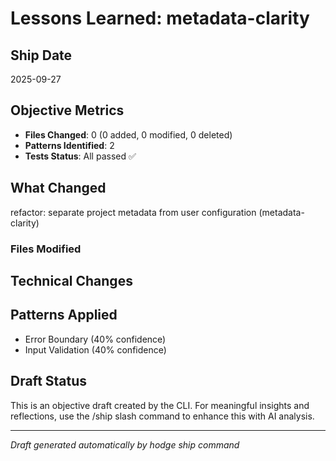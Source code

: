 # Lessons Learned: metadata-clarity

## Ship Date
2025-09-27

## Objective Metrics
- **Files Changed**: 0 (0 added, 0 modified, 0 deleted)
- **Patterns Identified**: 2
- **Tests Status**: All passed ✅

## What Changed
refactor: separate project metadata from user configuration (metadata-clarity)

### Files Modified



## Technical Changes


## Patterns Applied
- Error Boundary (40% confidence)
- Input Validation (40% confidence)

## Draft Status
This is an objective draft created by the CLI. For meaningful insights and reflections, use the /ship slash command to enhance this with AI analysis.

---
*Draft generated automatically by hodge ship command*